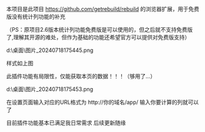 本项目是此项目 https://github.com/getrebuild/rebuild 的浏览器扩展，用于免费版没有统计列功能的补充

（PS：原项目2.6版本统计列功能免费版是可以使用的，但之后就不支持免费版了,理解其开源的难处，但作为基础的功能还希望官方可以提供对免费版支持）

d:\桌面\图片_20240718175445.png

样式如上图

此插件功能有局限性，仅能获取本页的数据！！！（够用了...）

d:\桌面\图片_20240718175453.png


在设置页面输入对应的URL格式为 http://你的域名/app/
输入你要计算的列就可以了

目前插件功能基本已满足我日常需求 后续更新随缘
